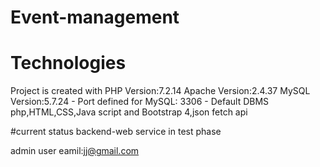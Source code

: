 # Event-management
# Technologies
Project is created with
PHP Version:7.2.14
Apache Version:2.4.37
MySQL Version:5.7.24 - Port defined for MySQL: 3306 - Default DBMS
php,HTML,CSS,Java script and Bootstrap 4,json fetch api

#current status
backend-web service in test phase

admin
user eamil:jj@gmail.com
